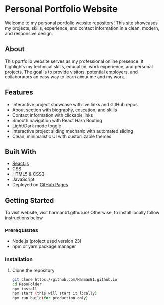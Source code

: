 # Personal Portfolio Website

Welcome to my personal portfolio website repository! This site showcases my projects, skills, experience, and contact information in a clean, modern, and responsive design.

## About

This portfolio website serves as my professional online presence. It highlights my technical skills, education, work experience, and personal projects. The goal is to provide visitors, potential employers, and collaborators an easy way to learn about me and my work.

## Features

- Interactive project showcase with live links and GitHub repos  
- About section with biography, education, and skills  
- Contact information with clickable links  
- Smooth navigation with React Hash Routing  
- Light/Dark mode toggle  
- Interactive project sliding mechanic with automated sliding  
- Clean, minimalistic UI with customizable themes  

## Built With

- [React.js](https://reactjs.org/)  
- CSS  
- HTML5 & CSS3  
- JavaScript  
- Deployed on [GitHub Pages](https://pages.github.com/)  

## Getting Started

To visit website, visit harmanb1.github.io/
Otherwise, to install locally follow instructions below

### Prerequisites

- Node.js (project used version 23)  
- npm or yarn package manager  

### Installation

1. Clone the repository  
   ```bash
   git clone https://github.com/HarmanB1.github.io
   cd RepoFolder
   npm install
   npm start (this will start it locally)
   npm run build(for production only)
